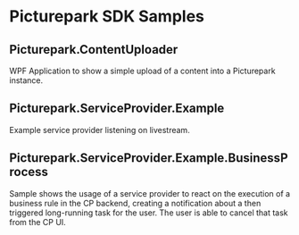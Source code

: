 # Picturepark SDK Samples

## Picturepark.ContentUploader

WPF Application to show a simple upload of a content into a Picturepark instance.

## Picturepark.ServiceProvider.Example

Example service provider listening on livestream.

## Picturepark.ServiceProvider.Example.BusinessProcess

Sample shows the usage of a service provider to react on the execution of a business rule in the CP backend, creating a notification about a then triggered long-running task for the user. The user is able to cancel that task from the CP UI.
